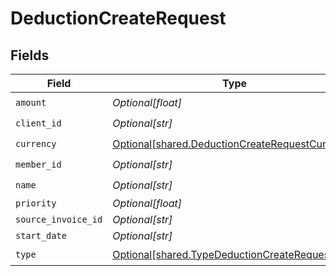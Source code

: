 # DeductionCreateRequest


## Fields

| Field                                                                                                        | Type                                                                                                         | Required                                                                                                     | Description                                                                                                  |
| ------------------------------------------------------------------------------------------------------------ | ------------------------------------------------------------------------------------------------------------ | ------------------------------------------------------------------------------------------------------------ | ------------------------------------------------------------------------------------------------------------ |
| `amount`                                                                                                     | *Optional[float]*                                                                                            | :heavy_check_mark:                                                                                           | N/A                                                                                                          |
| `client_id`                                                                                                  | *Optional[str]*                                                                                              | :heavy_check_mark:                                                                                           | N/A                                                                                                          |
| `currency`                                                                                                   | [Optional[shared.DeductionCreateRequestCurrency]](undefined/models/shared/deductioncreaterequestcurrency.md) | :heavy_check_mark:                                                                                           | N/A                                                                                                          |
| `member_id`                                                                                                  | *Optional[str]*                                                                                              | :heavy_check_mark:                                                                                           | N/A                                                                                                          |
| `name`                                                                                                       | *Optional[str]*                                                                                              | :heavy_check_mark:                                                                                           | N/A                                                                                                          |
| `priority`                                                                                                   | *Optional[float]*                                                                                            | :heavy_minus_sign:                                                                                           | N/A                                                                                                          |
| `source_invoice_id`                                                                                          | *Optional[str]*                                                                                              | :heavy_minus_sign:                                                                                           | N/A                                                                                                          |
| `start_date`                                                                                                 | *Optional[str]*                                                                                              | :heavy_minus_sign:                                                                                           | N/A                                                                                                          |
| `type`                                                                                                       | [Optional[shared.TypeDeductionCreateRequest]](undefined/models/shared/typedeductioncreaterequest.md)         | :heavy_check_mark:                                                                                           | N/A                                                                                                          |
